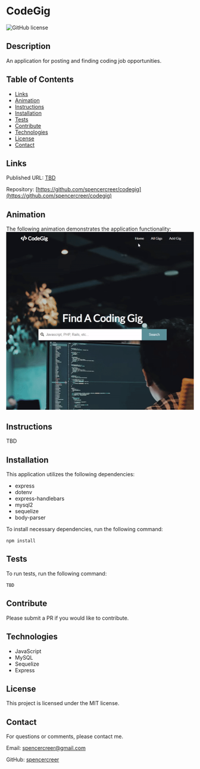 # CodeGig
![GitHub license](https://img.shields.io/badge/license-MIT-blue.svg)

## Description
An application for posting and finding coding job opportunities.

## Table of Contents
* [Links](#links)
* [Animation](#animation) 
* [Instructions](#instructions) 
* [Installation](#installation) 
* [Tests](#tests)
* [Contribute](#contribute) 
* [Technologies](#technologies)  
* [License](#license)
* [Contact](#contact)

## Links
Published URL: [TBD](TBD)

Repository: [https://github.com/spencercreer/codegig](https://github.com/spencercreer/codegig)


## Animation
The following animation demonstrates the application functionality:
<br>
![CodeGig animation](./public/img/codegig.gif)
## Instructions
TBD

## Installation
This application utilizes the following dependencies:

 * express
 * dotenv
 * express-handlebars
 * mysql2
 * sequelize
 * body-parser

To install necessary dependencies, run the following command:

  ```
  npm install
  ```

## Tests
To run tests, run the following command:

  ```
  TBD
  ```
    
## Contribute
Please submit a PR if you would like to contribute.

## Technologies
 * JavaScript
 * MySQL
 * Sequelize
 * Express

## License
This project is licensed under the MIT license.

## Contact
For questions or comments, please contact me.

Email: <a href="mailto: spencercreer@gmail.com" target="_blank">spencercreer@gmail.com</a>

GitHub: [spencercreer](https://github.com/spencercreer/)
